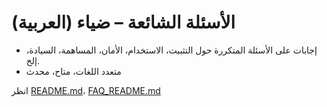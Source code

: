 # الأسئلة الشائعة – ضياء (العربية)

- إجابات على الأسئلة المتكررة حول التثبيت، الاستخدام، الأمان، المساهمة، السيادة، إلخ.
- متعدد اللغات، متاح، محدث

انظر [README.md](README.md)، [FAQ_README.md](FAQ_README.md)
